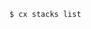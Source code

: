 <!-- usedin: [ _includes/_inlines/Toolbelt/common/introduction/introduction_initialize-the-toolbelt-v1.md] -->

```
$ cx stacks list
```
